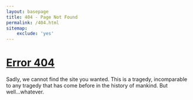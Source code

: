 ```yaml
---
layout: basepage
title: 404 - Page Not Found
permalink: /404.html
sitemap:
    exclude: 'yes'
---
```

# [Error 404](https://en.wikipedia.org/wiki/HTTP_404)
Sadly, we cannot find the site you wanted. This is a tragedy, incomparable to any tragedy that has come before in the history of mankind. But well...whatever.
